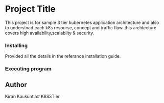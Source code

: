# Project Title

This project is for sample 3 tier kubernetes application architecture and also to understnad each k8s resourse, concept and traffic flow. this archtecture covers high availability,scalabilty & security.


### Installing

Provided all the details in the referance installation guide.
### Executing program


## Author

Kiran Kaukuntla# K8S3Tier
